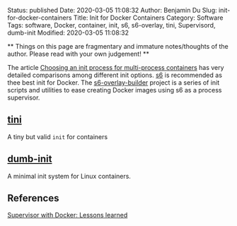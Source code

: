 Status: published
Date: 2020-03-05 11:08:32
Author: Benjamin Du
Slug: init-for-docker-containers
Title: Init for Docker Containers
Category: Software
Tags: software, Docker, container, init, s6, s6-overlay, tini, Supervisord, dumb-init
Modified: 2020-03-05 11:08:32

**
Things on this page are fragmentary and immature notes/thoughts of the author.
Please read with your own judgement!
**


The article [Choosing an init process for multi-process containers](https://ahmet.im/blog/minimal-init-process-for-containers/)
has very detailed comparisons among different init options. 
[s6](https://skarnet.org/software/s6/) is recommended as thee best init for Docker.
The [s6-overlay-builder](https://github.com/just-containers/s6-overlay)
project is a series of init scripts and utilities to ease creating Docker images using s6 as a process supervisor.




## [tini](https://github.com/krallin/tini)
A tiny but valid `init` for containers

## [dumb-init](https://github.com/Yelp/dumb-init)

A minimal init system for Linux containers.

## References

[Supervisor with Docker: Lessons learned](https://advancedweb.hu/supervisor-with-docker-lessons-learned/)